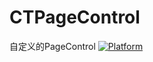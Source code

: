 # CTPageControl
自定义的PageControl 
[![Platform](https://img.shields.io/cocoapods/p/AFMInfoBanner.svg?style=flat)](http://cocoadocs.org/docsets/AFMInfoBanner)

